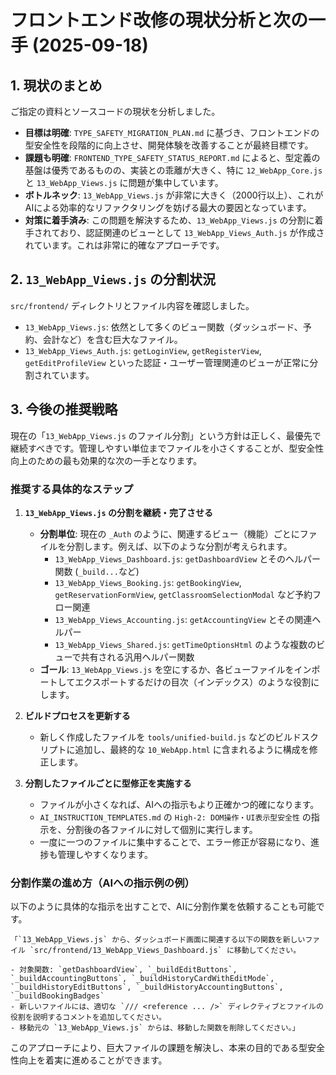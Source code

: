 # フロントエンド改修の現状分析と次の一手 (2025-09-18)

## 1. 現状のまとめ

ご指定の資料とソースコードの現状を分析しました。

- **目標は明確**: `TYPE_SAFETY_MIGRATION_PLAN.md` に基づき、フロントエンドの型安全性を段階的に向上させ、開発体験を改善することが最終目標です。
- **課題も明確**: `FRONTEND_TYPE_SAFETY_STATUS_REPORT.md` によると、型定義の基盤は優秀であるものの、実装との乖離が大きく、特に `12_WebApp_Core.js` と `13_WebApp_Views.js` に問題が集中しています。
- **ボトルネック**: `13_WebApp_Views.js` が非常に大きく（2000行以上）、これがAIによる効率的なリファクタリングを妨げる最大の要因となっています。
- **対策に着手済み**: この問題を解決するため、`13_WebApp_Views.js` の分割に着手されており、認証関連のビューとして `13_WebApp_Views_Auth.js` が作成されています。これは非常に的確なアプローチです。

## 2. `13_WebApp_Views.js` の分割状況

`src/frontend/` ディレクトリとファイル内容を確認しました。

- `13_WebApp_Views.js`: 依然として多くのビュー関数（ダッシュボード、予約、会計など）を含む巨大なファイル。
- `13_WebApp_Views_Auth.js`: `getLoginView`, `getRegisterView`, `getEditProfileView` といった認証・ユーザー管理関連のビューが正常に分割されています。

## 3. 今後の推奨戦略

現在の「`13_WebApp_Views.js` のファイル分割」という方針は正しく、最優先で継続すべきです。管理しやすい単位までファイルを小さくすることが、型安全性向上のための最も効果的な次の一手となります。

### 推奨する具体的なステップ

1. **`13_WebApp_Views.js` の分割を継続・完了させる**
   - **分割単位**: 現在の `_Auth` のように、関連するビュー（機能）ごとにファイルを分割します。例えば、以下のような分割が考えられます。
     - `13_WebApp_Views_Dashboard.js`: `getDashboardView` とそのヘルパー関数 (`_build...`など)
     - `13_WebApp_Views_Booking.js`: `getBookingView`, `getReservationFormView`, `getClassroomSelectionModal` など予約フロー関連
     - `13_WebApp_Views_Accounting.js`: `getAccountingView` とその関連ヘルパー
     - `13_WebApp_Views_Shared.js`: `getTimeOptionsHtml` のような複数のビューで共有される汎用ヘルパー関数
   - **ゴール**: `13_WebApp_Views.js` を空にするか、各ビューファイルをインポートしてエクスポートするだけの目次（インデックス）のような役割にします。

2. **ビルドプロセスを更新する**
   - 新しく作成したファイルを `tools/unified-build.js` などのビルドスクリプトに追加し、最終的な `10_WebApp.html` に含まれるように構成を修正します。

3. **分割したファイルごとに型修正を実施する**
   - ファイルが小さくなれば、AIへの指示もより正確かつ的確になります。
   - `AI_INSTRUCTION_TEMPLATES.md` の `High-2: DOM操作・UI表示型安全性` の指示を、分割後の各ファイルに対して個別に実行します。
   - 一度に一つのファイルに集中することで、エラー修正が容易になり、進捗も管理しやすくなります。

### 分割作業の進め方（AIへの指示例の例）

以下のように具体的な指示を出すことで、AIに分割作業を依頼することも可能です。

```
「`13_WebApp_Views.js` から、ダッシュボード画面に関連する以下の関数を新しいファイル `src/frontend/13_WebApp_Views_Dashboard.js` に移動してください。

- 対象関数: `getDashboardView`, `_buildEditButtons`, `_buildAccountingButtons`, `_buildHistoryCardWithEditMode`, `_buildHistoryEditButtons`, `_buildHistoryAccountingButtons`, `_buildBookingBadges`
- 新しいファイルには、適切な `/// <reference ... />` ディレクティブとファイルの役割を説明するコメントを追加してください。
- 移動元の `13_WebApp_Views.js` からは、移動した関数を削除してください。」
```

このアプローチにより、巨大ファイルの課題を解決し、本来の目的である型安全性向上を着実に進めることができます。
